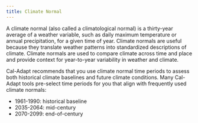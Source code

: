 ```yaml
---
title: Climate Normal
---
```


A climate normal (also called a climatological normal) is a thirty-year average of a weather variable, such as daily maximum temperature or annual precipitation, for a given time of year. Climate normals are useful because they translate weather patterns into standardized descriptions of climate. Climate normals are used to compare climate across time and place and provide context for year-to-year variability in weather and climate.

Cal-Adapt recommends that you use climate normal time periods to assess both historical climate baselines and future climate conditions. Many Cal-Adapt tools pre-select time periods for you that align with frequently used climate normals:

- 1961-1990: historical baseline
- 2035-2064: mid-century
- 2070-2099: end-of-century
